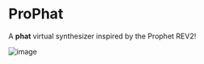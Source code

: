 # Pro**Phat**

A **phat** virtual synthesizer inspired by the Prophet REV2!

![image](https://github.com/vberthiaume/ProPhat/assets/3721265/f8e271cb-4ca8-4178-a344-b2199e8e2183)
